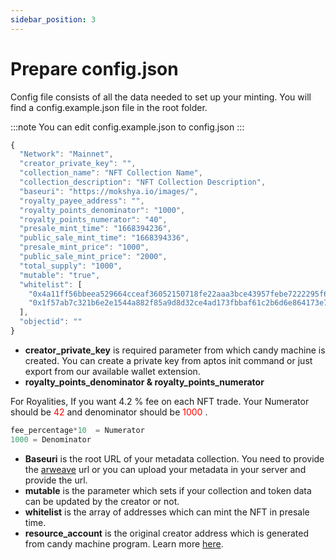 ```yaml
---
sidebar_position: 3
---
```


# Prepare config.json

Config file consists of all the data needed to set up your minting. You will find a config.example.json file in the root folder.

:::note
You can edit config.example.json to config.json
:::

```jsx title="config.json"
{
  "Network": "Mainnet",
  "creator_private_key": "",
  "collection_name": "NFT Collection Name",
  "collection_description": "NFT Collection Description",
  "baseuri": "https://mokshya.io/images/",
  "royalty_payee_address": "",
  "royalty_points_denominator": "1000",
  "royalty_points_numerator": "40",
  "presale_mint_time": "1668394236",
  "public_sale_mint_time": "1668394336",
  "presale_mint_price": "1000",
  "public_sale_mint_price": "2000",
  "total_supply": "1000",
  "mutable": "true",
  "whitelist": [
    "0x4a11ff56bbeea529664cceaf36052150718fe22aaa3bce43957febe7222295f6",
    "0x1f57ab7c321b6e2e1544a882f85a9d8d32ce4ad173fbbaf61c2b6d6e864173e7"
  ],
  "objectid": ""
}
```

- **creator_private_key** is required parameter from which candy machine is created. You can create a private key from aptos init command or just export from our available wallet extension.
- **royalty_points_denominator & royalty_points_numerator**

For Royalities, If you want 4.2 % fee on each NFT trade. Your Numerator should be <font color="red"> 42 </font> and denominator should be <font color="red"> 1000 </font>.

```jsx
fee_percentage*10  = Numerator
1000 = Denominator
```

- **Baseuri** is the root URL of your metadata collection. You need to provide the [arweave](https://www.arweave.org/) url or you can upload your metadata in your server and provide the url.
- **mutable** is the parameter which sets if your collection and token data can be updated by the creator or not.
- **whitelist** is the array of addresses which can mint the NFT in presale time.
- **resource_account** is the original creator address which is generated from candy machine program. Learn more [here](https://aptos.dev/concepts/accounts/).
